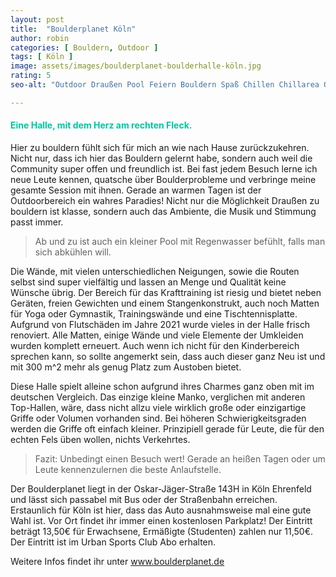 ```yaml
---
layout: post
title:  "Boulderplanet Köln"
author: robin
categories: [ Bouldern, Outdoor ]
tags: [ Köln ]
image: assets/images/boulderplanet-boulderhalle-köln.jpg
rating: 5
seo-alt: "Outdoor Draußen Pool Feiern Bouldern Spaß Chillen Chillarea Outdoorbereich Sommer Hitze Boulderplanet Köln Klettern Kletterhalle"

---
```



#### <span style="color:#00c5a1">Eine Halle, mit dem Herz am rechten Fleck.</span>
Hier zu bouldern fühlt sich für mich an wie nach Hause zurückzukehren. Nicht nur, dass ich hier das Bouldern gelernt habe, sondern auch weil die Community super offen und freundlich ist. Bei fast jedem Besuch lerne ich neue Leute kennen, quatsche über Boulderprobleme und verbringe meine gesamte Session mit ihnen. Gerade an warmen Tagen ist der Outdoorbereich ein wahres Paradies! Nicht nur die Möglichkeit Draußen zu bouldern ist klasse, sondern auch das Ambiente, die Musik und Stimmung passt immer. 
>Ab und zu ist auch ein kleiner Pool mit Regenwasser befühlt, falls man sich abkühlen will. 

Die Wände, mit vielen unterschiedlichen Neigungen, sowie die Routen selbst sind super vielfältig und lassen an Menge und Qualität keine Wünsche übrig. Der Bereich für das Krafttraining ist riesig und bietet neben Geräten, freien Gewichten und einem Stangenkonstrukt, auch noch Matten für Yoga oder Gymnastik, Trainingswände und eine Tischtennisplatte. Aufgrund von Flutschäden im Jahre 2021 wurde vieles in der Halle frisch renoviert. Alle Matten, einige Wände und viele Elemente der Umkleiden wurden komplett erneuert.
Auch wenn ich nicht für den Kinderbereich sprechen kann, so sollte angemerkt sein, dass auch dieser ganz Neu ist und mit 300 m^2 mehr als genug Platz zum Austoben bietet.

Diese Halle spielt alleine schon aufgrund ihres Charmes ganz oben mit im deutschen Vergleich. Das einzige kleine Manko, verglichen mit anderen Top-Hallen, wäre, dass nicht allzu viele wirklich große oder einzigartige Griffe oder Volumen vorhanden sind. Bei höheren Schwierigkeitsgraden werden die Griffe oft einfach kleiner. Prinzipiell gerade für Leute, die für den echten Fels üben wollen, nichts Verkehrtes.        

> Fazit: Unbedingt einen Besuch wert! Gerade an heißen Tagen oder um Leute kennenzulernen die beste Anlaufstelle.


 
Der Boulderplanet liegt in der Oskar-Jäger-Straße 143H in Köln Ehrenfeld und lässt sich passabel mit Bus oder der Straßenbahn erreichen. Erstaunlich für Köln ist hier, dass das Auto ausnahmsweise mal eine gute Wahl ist. Vor Ort findet ihr immer einen kostenlosen Parkplatz! Der Eintritt beträgt 13,50€ für Erwachsene, Ermäßigte (Studenten) zahlen nur 11,50€. Der Eintritt ist im Urban Sports Club Abo erhalten.

Weitere Infos findet ihr unter <a href="https://boulderplanet.de/" target="_blank">www.boulderplanet.de</a>
